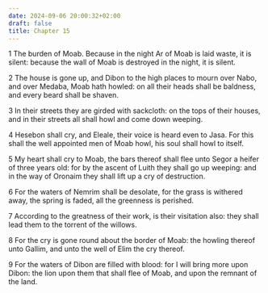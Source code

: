 ```yaml
---
date: 2024-09-06 20:00:32+02:00
draft: false
title: Chapter 15
---
```




1 The burden of Moab. Because in the night Ar of Moab is laid waste, it is silent: because the wall of Moab is destroyed in the night, it is silent.

2 The house is gone up, and Dibon to the high places to mourn over Nabo, and over Medaba, Moab hath howled: on all their heads shall be baldness, and every beard shall be shaven.

3 In their streets they are girded with sackcloth: on the tops of their houses, and in their streets all shall howl and come down weeping.

4 Hesebon shall cry, and Eleale, their voice is heard even to Jasa. For this shall the well appointed men of Moab howl, his soul shall howl to itself.

5 My heart shall cry to Moab, the bars thereof shall flee unto Segor a heifer of three years old: for by the ascent of Luith they shall go up weeping: and in the way of Oronaim they shall lift up a cry of destruction.

6 For the waters of Nemrim shall be desolate, for the grass is withered away, the spring is faded, all the greenness is perished.

7 According to the greatness of their work, is their visitation also: they shall lead them to the torrent of the willows.

8 For the cry is gone round about the border of Moab: the howling thereof unto Gallim, and unto the well of Elim the cry thereof.

9 For the waters of Dibon are filled with blood: for I will bring more upon Dibon: the lion upon them that shall flee of Moab, and upon the remnant of the land.

